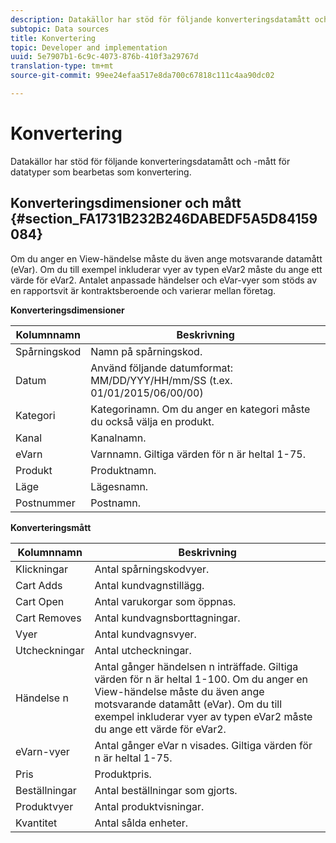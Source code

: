 ```yaml
---
description: Datakällor har stöd för följande konverteringsdatamått och -mått för datatyper som bearbetas som konvertering.
subtopic: Data sources
title: Konvertering
topic: Developer and implementation
uuid: 5e7907b1-6c9c-4073-876b-410f3a29767d
translation-type: tm+mt
source-git-commit: 99ee24efaa517e8da700c67818c111c4aa90dc02

---
```



# Konvertering

Datakällor har stöd för följande konverteringsdatamått och -mått för datatyper som bearbetas som konvertering.

## Konverteringsdimensioner och mått {#section_FA1731B232B246DABEDF5A5D84159084}

Om du anger en View-händelse måste du även ange motsvarande datamått (eVar). Om du till exempel inkluderar vyer av typen eVar2 måste du ange ett värde för eVar2. Antalet anpassade händelser och eVar-vyer som stöds av en rapportsvit är kontraktsberoende och varierar mellan företag.

<p class="head"> <b>Konverteringsdimensioner</b> </p>

| Kolumnnamn | Beskrivning |
|--- |--- |
| Spårningskod | Namn på spårningskod. |
| Datum | Använd följande datumformat:  MM/DD/YYY/HH/mm/SS (t.ex. 01/01/2015/06/00/00) |
| Kategori | Kategorinamn.  Om du anger en kategori måste du också välja en produkt. |
| Kanal | Kanalnamn. |
| eVarn | Varnnamn. Giltiga värden för n är heltal 1-75. |
| Produkt | Produktnamn. |
| Läge | Lägesnamn. |
| Postnummer | Postnamn. |

<p class="head"> <b>Konverteringsmått</b> </p>

| Kolumnnamn | Beskrivning |
|--- |--- |
| Klickningar | Antal spårningskodvyer. |
| Cart Adds | Antal kundvagnstillägg. |
| Cart Open | Antal varukorgar som öppnas. |
| Cart Removes | Antal kundvagnsborttagningar. |
| Vyer | Antal kundvagnsvyer. |
| Utcheckningar | Antal utcheckningar. |
| Händelse n | Antal gånger händelsen n inträffade. Giltiga värden för n är heltal 1-100.  Om du anger en View-händelse måste du även ange motsvarande datamått (eVar). Om du till exempel inkluderar vyer av typen eVar2 måste du ange ett värde för eVar2. |
| eVarn-vyer | Antal gånger eVar n visades. Giltiga värden för n är heltal 1-75. |
| Pris | Produktpris. |
| Beställningar | Antal beställningar som gjorts. |
| Produktvyer | Antal produktvisningar. |
| Kvantitet | Antal sålda enheter. |
